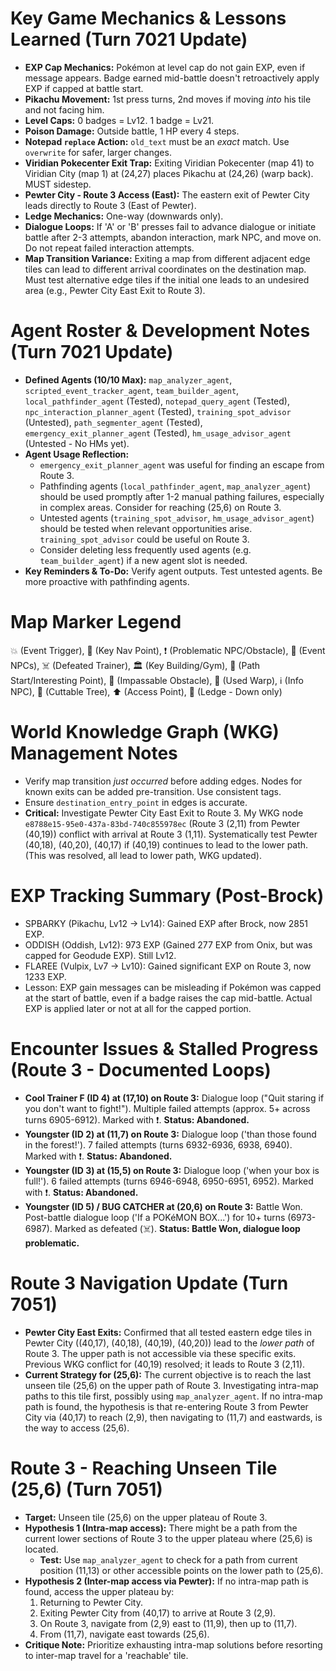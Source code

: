 # Key Game Mechanics & Lessons Learned (Turn 7021 Update)
*   **EXP Cap Mechanics:** Pokémon at level cap do not gain EXP, even if message appears. Badge earned mid-battle doesn't retroactively apply EXP if capped at battle start.
*   **Pikachu Movement:** 1st press turns, 2nd moves if moving *into* his tile and not facing him.
*   **Level Caps:** 0 badges = Lv12. 1 badge = Lv21.
*   **Poison Damage:** Outside battle, 1 HP every 4 steps.
*   **Notepad `replace` Action:** `old_text` must be an *exact* match. Use `overwrite` for safer, larger changes.
*   **Viridian Pokecenter Exit Trap:** Exiting Viridian Pokecenter (map 41) to Viridian City (map 1) at (24,27) places Pikachu at (24,26) (warp back). MUST sidestep.
*   **Pewter City - Route 3 Access (East):** The eastern exit of Pewter City leads directly to Route 3 (East of Pewter).
*   **Ledge Mechanics:** One-way (downwards only).
*   **Dialogue Loops:** If 'A' or 'B' presses fail to advance dialogue or initiate battle after 2-3 attempts, abandon interaction, mark NPC, and move on. Do not repeat failed interaction attempts.
*   **Map Transition Variance:** Exiting a map from different adjacent edge tiles can lead to different arrival coordinates on the destination map. Must test alternative edge tiles if the initial one leads to an undesired area (e.g., Pewter City East Exit to Route 3).

# Agent Roster & Development Notes (Turn 7021 Update)
*   **Defined Agents (10/10 Max):** `map_analyzer_agent`, `scripted_event_tracker_agent`, `team_builder_agent`, `local_pathfinder_agent` (Tested), `notepad_query_agent` (Tested), `npc_interaction_planner_agent` (Tested), `training_spot_advisor` (Untested), `path_segmenter_agent` (Tested), `emergency_exit_planner_agent` (Tested), `hm_usage_advisor_agent` (Untested - No HMs yet).
*   **Agent Usage Reflection:**
    *   `emergency_exit_planner_agent` was useful for finding an escape from Route 3.
    *   Pathfinding agents (`local_pathfinder_agent`, `map_analyzer_agent`) should be used promptly after 1-2 manual pathing failures, especially in complex areas. Consider for reaching (25,6) on Route 3.
    *   Untested agents (`training_spot_advisor`, `hm_usage_advisor_agent`) should be tested when relevant opportunities arise. `training_spot_advisor` could be useful on Route 3.
    *   Consider deleting less frequently used agents (e.g. `team_builder_agent`) if a new agent slot is needed.
*   **Key Reminders & To-Do:** Verify agent outputs. Test untested agents. Be more proactive with pathfinding agents.

# Map Marker Legend
💥 (Event Trigger), 🎯 (Key Nav Point), ❗ (Problematic NPC/Obstacle), 💁 (Event NPCs), ☠️ (Defeated Trainer), 🏛️ (Key Building/Gym), 📍 (Path Start/Interesting Point), 🧱 (Impassable Obstacle), 🚪 (Used Warp), ℹ️ (Info NPC), 🌱 (Cuttable Tree), ⬆️ (Access Point), 🚧 (Ledge - Down only)

# World Knowledge Graph (WKG) Management Notes
*   Verify map transition *just occurred* before adding edges. Nodes for known exits can be added pre-transition. Use consistent tags.
*   Ensure `destination_entry_point` in edges is accurate.
*   **Critical:** Investigate Pewter City East Exit to Route 3. My WKG node `e8788e15-95e0-437a-83bd-740c855978ec` (Route 3 (2,11) from Pewter (40,19)) conflict with arrival at Route 3 (1,11). Systematically test Pewter (40,18), (40,20), (40,17) if (40,19) continues to lead to the lower path. (This was resolved, all lead to lower path, WKG updated).

# EXP Tracking Summary (Post-Brock)
*   SPBARKY (Pikachu, Lv12 -> Lv14): Gained EXP after Brock, now 2851 EXP.
*   ODDISH (Oddish, Lv12): 973 EXP (Gained 277 EXP from Onix, but was capped for Geodude EXP). Still Lv12.
*   FLAREE (Vulpix, Lv7 -> Lv10): Gained significant EXP on Route 3, now 1233 EXP.
*   Lesson: EXP gain messages can be misleading if Pokémon was capped at the start of battle, even if a badge raises the cap mid-battle. Actual EXP is applied later or not at all for the capped portion.

# Encounter Issues & Stalled Progress (Route 3 - Documented Loops)
*   **Cool Trainer F (ID 4) at (17,10) on Route 3:** Dialogue loop ("Quit staring if you don't want to fight!"). Multiple failed attempts (approx. 5+ across turns 6905-6912). Marked with ❗. **Status: Abandoned.**
*   **Youngster (ID 2) at (11,7) on Route 3:** Dialogue loop ('than those found in the forest!'). 7 failed attempts (turns 6932-6936, 6938, 6940). Marked with ❗. **Status: Abandoned.**
*   **Youngster (ID 3) at (15,5) on Route 3:** Dialogue loop ('when your box is full!'). 6 failed attempts (turns 6946-6948, 6950-6951, 6952). Marked with ❗. **Status: Abandoned.**
*   **Youngster (ID 5) / BUG CATCHER at (20,6) on Route 3:** Battle Won. Post-battle dialogue loop ('If a POKéMON BOX...') for 10+ turns (6973-6987). Marked as defeated (☠️). **Status: Battle Won, dialogue loop problematic.**

# Route 3 Navigation Update (Turn 7051)
*   **Pewter City East Exits:** Confirmed that all tested eastern edge tiles in Pewter City ((40,17), (40,18), (40,19), (40,20)) lead to the *lower path* of Route 3. The upper path is not accessible via these specific exits. Previous WKG conflict for (40,19) resolved; it leads to Route 3 (2,11).
*   **Current Strategy for (25,6):** The current objective is to reach the last unseen tile (25,6) on the upper path of Route 3. Investigating intra-map paths to this tile first, possibly using `map_analyzer_agent`. If no intra-map path is found, the hypothesis is that re-entering Route 3 from Pewter City via (40,17) to reach (2,9), then navigating to (11,7) and eastwards, is the way to access (25,6).

# Route 3 - Reaching Unseen Tile (25,6) (Turn 7051)
*   **Target:** Unseen tile (25,6) on the upper plateau of Route 3.
*   **Hypothesis 1 (Intra-map access):** There might be a path from the current lower sections of Route 3 to the upper plateau where (25,6) is located.
    *   **Test:** Use `map_analyzer_agent` to check for a path from current position (11,13) or other accessible points on the lower path to (25,6).
*   **Hypothesis 2 (Inter-map access via Pewter):** If no intra-map path is found, access the upper plateau by:
    1.  Returning to Pewter City.
    2.  Exiting Pewter City from (40,17) to arrive at Route 3 (2,9).
    3.  On Route 3, navigate from (2,9) east to (11,9), then up to (11,7).
    4.  From (11,7), navigate east towards (25,6).
*   **Critique Note:** Prioritize exhausting intra-map solutions before resorting to inter-map travel for a 'reachable' tile.
